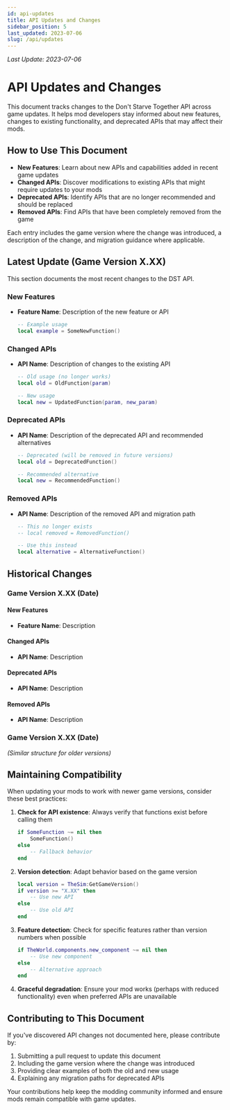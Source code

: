 ```yaml
---
id: api-updates
title: API Updates and Changes
sidebar_position: 5
last_updated: 2023-07-06
slug: /api/updates
---
```

*Last Update: 2023-07-06*
# API Updates and Changes

This document tracks changes to the Don't Starve Together API across game updates. It helps mod developers stay informed about new features, changes to existing functionality, and deprecated APIs that may affect their mods.

## How to Use This Document

- **New Features**: Learn about new APIs and capabilities added in recent game updates
- **Changed APIs**: Discover modifications to existing APIs that might require updates to your mods
- **Deprecated APIs**: Identify APIs that are no longer recommended and should be replaced
- **Removed APIs**: Find APIs that have been completely removed from the game

Each entry includes the game version where the change was introduced, a description of the change, and migration guidance where applicable.

## Latest Update (Game Version X.XX)

This section documents the most recent changes to the DST API.

### New Features

- **Feature Name**: Description of the new feature or API
  ```lua
  -- Example usage
  local example = SomeNewFunction()
  ```

### Changed APIs

- **API Name**: Description of changes to the existing API
  ```lua
  -- Old usage (no longer works)
  local old = OldFunction(param)
  
  -- New usage
  local new = UpdatedFunction(param, new_param)
  ```

### Deprecated APIs

- **API Name**: Description of the deprecated API and recommended alternatives
  ```lua
  -- Deprecated (will be removed in future versions)
  local old = DeprecatedFunction()
  
  -- Recommended alternative
  local new = RecommendedFunction()
  ```

### Removed APIs

- **API Name**: Description of the removed API and migration path
  ```lua
  -- This no longer exists
  -- local removed = RemovedFunction()
  
  -- Use this instead
  local alternative = AlternativeFunction()
  ```

## Historical Changes

### Game Version X.XX (Date)

#### New Features

- **Feature Name**: Description

#### Changed APIs

- **API Name**: Description

#### Deprecated APIs

- **API Name**: Description

#### Removed APIs

- **API Name**: Description

### Game Version X.XX (Date)

*(Similar structure for older versions)*

## Maintaining Compatibility

When updating your mods to work with newer game versions, consider these best practices:

1. **Check for API existence**: Always verify that functions exist before calling them
   ```lua
   if SomeFunction ~= nil then
       SomeFunction()
   else
       -- Fallback behavior
   end
   ```

2. **Version detection**: Adapt behavior based on the game version
   ```lua
   local version = TheSim:GetGameVersion()
   if version >= "X.XX" then
       -- Use new API
   else
       -- Use old API
   end
   ```

3. **Feature detection**: Check for specific features rather than version numbers when possible
   ```lua
   if TheWorld.components.new_component ~= nil then
       -- Use new component
   else
       -- Alternative approach
   end
   ```

4. **Graceful degradation**: Ensure your mod works (perhaps with reduced functionality) even when preferred APIs are unavailable

## Contributing to This Document

If you've discovered API changes not documented here, please contribute by:

1. Submitting a pull request to update this document
2. Including the game version where the change was introduced
3. Providing clear examples of both the old and new usage
4. Explaining any migration paths for deprecated APIs

Your contributions help keep the modding community informed and ensure mods remain compatible with game updates. 
